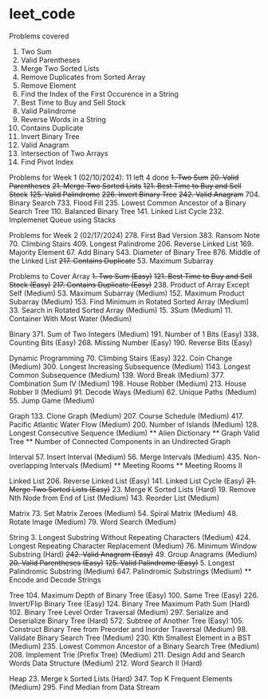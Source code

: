 # leet_code

Problems covered

1. Two Sum
20. Valid Parentheses
21. Merge Two Sorted Lists
26. Remove Duplicates from Sorted Array
27. Remove Element
28. Find the Index of the First Occurence in a String
121. Best Time to Buy and Sell Stock
125. Valid Palindrome
151. Reverse Words in a String
217. Contains Duplicate
226. Invert Binary Tree
242. Valid Anagram
349. Intersection of Two Arrays
724. Find Pivot Index

Problems for Week 1 (02/10/2024): 11 left 4 done
<strike>1. Two Sum</strike>
<strike>20. Valid Parentheses</strike>
<strike>21. Merge Two Sorted Lists</strike> 
<strike>121. Best Time to Buy and Sell Stock</strike>
<strike>125. Valid Palindrome</strike>
<strike>226. Invert Binary Tree</strike>
<strike>242. Valid Anagram</strike>
704. Binary Search
733. Flood Fill
235. Lowest Common Ancestor of a Binary Search Tree
110. Balanced Binary Tree
141. Linked List Cycle
232. Implemenet Queue using Stacks


Problems for Week 2 (02/17/2024)
278. First Bad Version
383. Ransom Note
70. Climbing Stairs
409. Longest Palindrome
206. Reverse Linked List
169. Majority Element
67. Add Binary
543. Diameter of Binary Tree
876. Middle of the Linked List
<strike>217. Contains Duplicate</strike>
53. Maximum Subarray



Problems to Cover
Array
<strike>1. Two Sum (Easy)</strike>
<strike>121. Best Time to Buy and Sell Stock (Easy)</strike>
<strike>217. Contains Duplicate (Easy)</strike>
238. Product of Array Except Self (Medium)
53. Maximum Subarray (Medium)
152. Maximum Product Subarray (Medium)
153. Find Minimum in Rotated Sorted Array (Medium)
33. Search in Rotated Sorted Array (Medium)
15. 3Sum (Medium)
11. Container With Most Water (Medium)

Binary
371. Sum of Two Integers (Medium)
191. Number of 1 Bits (Easy)
338. Counting Bits (Easy)
268. Missing Number (Easy)
190. Reverse Bits (Easy)

Dynamic Programming
70. Climbing Stairs (Easy)
322. Coin Change (Medium)
300. Longest Increasing Subsequence (Medium)
1143. Longest Common Subsequence (Medium)
139. Word Break (Medium)
377. Combination Sum IV (Medium)
198. House Robber (Medium)
213. House Robber II (Medium)
91. Decode Ways (Medium)
62. Unique Paths (Medium)
55. Jump Game (Medium)

Graph
133. Clone Graph (Medium)
207. Course Schedule (Medium)
417. Pacific Atlantic Water Flow (Medium)
200. Number of Islands (Medium)
128. Longest Consecutive Sequence (Medium)
** Alien Dictionary 
** Graph Valid Tree
** Number of Connected Components in an Undirected Graph

Interval
57. Insert Interval (Medium)
56. Merge Intervals (Medium)
435. Non-overlapping Intervals (Medium)
** Meeting Rooms
** Meeting Rooms II

Linked List
206. Reverse Linked List (Easy)
141. Linked List Cycle (Easy)
<strike>21. Merge Two Sorted Lists (Easy)</strike>
23. Merge K Sorted Lists (Hard)
19. Remove Nth Node from End of List (Medium)
143. Reorder List (Medium)

Matrix
73. Set Matrix Zeroes (Medium)
54. Spiral Matrix (Medium)
48. Rotate Image (Medium)
79. Word Search (Medium)

String
3. Longest Substring Without Repeating Characters (Medium)
424. Longest Repeating Character Replacement (Medium)
76. Minimum Window Substring (Hard)
<strike>242. Valid Anagram (Easy)</strike>
49. Group Anagrams (Medium)
<strike>20. Valid Parentheses (Easy)</strike>
<strike>125. Valid Palindrome (Easy)</strike>
5. Longest Palindromic Substring (Medium)
647. Palindromic Substrings (Medium)
** Encode and Decode Strings 

Tree
104. Maximum Depth of Binary Tree (Easy)
100. Same Tree (Easy)
226. Invert/Flip Binary Tree (Easy)
124. Binary Tree Maximum Path Sum (Hard)
102. Binary Tree Level Order Traversal (Medium)
297. Serialize and Deserialize Binary Tree (Hard)
572. Subtree of Another Tree (Easy)
105. Construct Binary Tree from Preorder and Inorder Traversal (Medium)
98. Validate Binary Search Tree (Medium)
230. Kth Smallest Element in a BST (Medium)
235. Lowest Common Ancestor of a Binary Search Tree (Medium)
208. Implement Trie (Prefix Tree) (Medium)
211. Design Add and Search Words Data Structure (Medium)
212. Word Search II (Hard)

Heap
23. Merge k Sorted Lists (Hard)
347. Top K Frequent Elements (Medium)
295. Find Median from Data Stream

